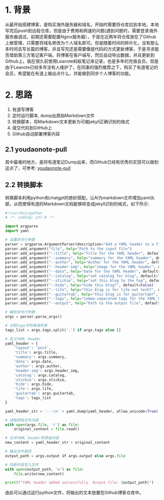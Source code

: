 # 1. 背景

从最开始搭建博客，是购买海外服务器和域名，开始时需要将仓库拉到本地，本地写完后push到远程仓库，但是由于费用和网速的问题(遇到问题时，需要登录海外服务器调试，前期还需要配置Nginx服务器），于是在近两年将仓库放在了Github上做管理，只需要将域名修改为个人域名即可。但是随着时间的碎片化，没有那么多时间去写长篇的博客，并且写完还是需要像提代码的方式更新博客，于是寻求能否借助第三方笔记客户端，将博客在客户端写，然后自动导出数据，并且更新到Github上。我在很久前使用Leanote蚂蚁笔记来记录，也是多年的充值会员，但是由于Leanote已经多年没有人维护了，在同事的强烈推荐之下，购买了有道笔记的会员，希望能在有道上输出点什么，并能做到同步个人博客的功能。


# 2. 思路


1. 有道写博客
2. 定时运行脚本, dump出原始Markdown文件
3. 转换脚本，将Markdown文本更新为可被jekyll正确识别的格式
4. 提交代码到GitHub上
5. Github自动部署博客内容

## 2.1 youdaonote-pull

其中最难的地方，是将有道笔记Dump出来，而Github已经有优秀的实现可以做到这点了，可参考:
[youdaonote-pull](https://github.com/DeppWang/youdaonote-pull)


## 2.2 转换脚本


转换脚本利用python和chatgpt的绝妙搭配，让AI为markdown文件增加yaml头部，从而使得有道的Markdown文档能够转变成jekyll识别的格式，如下所示:


```python
#!/usr/bin/python
# -*- coding: utf-8 -*-

import argparse
import yaml

# 设置命令行参数
parser = argparse.ArgumentParser(description="Add a YAML header to a file.")
parser.add_argument("file", help="Path to the input file")
parser.add_argument("--title", help="Title for the YAML header", default="Default Title")
parser.add_argument("--summary", help="summary for the YAML header", default="Default Summary")
parser.add_argument("--author", help="Author for the YAML header", default="Bill")
parser.add_argument("--header-img", help="image for the YAML header", default="img/bill/header-posts/2024-01-24-header.png")
parser.add_argument("--date", help="Date for the YAML header", default="2024-01-25")
parser.add_argument("--catalog", help="set catalog for blog", default=True)
parser.add_argument("--stickie", help="set this blog to the top", default=False)
parser.add_argument("--hide", help="hide this blog?", default=False)
parser.add_argument("--life", help="this blog is for life not tech?", default=False)
parser.add_argument("--guitartab", help="this blog is for guitartab?", default=False)
parser.add_argument("--tags", help="Comma-separated tags for the YAML header", default="")
parser.add_argument("--output", help="Path to the output file", default=None)

# 解析命令行参数
args = parser.parse_args()

# 分割tags字符串成列表
tags_list = args.tags.split(',') if args.tags else []

# 定义YAML header
yaml_header = {
    'layout': 'post',
    'title': args.title,
    'summary': args.summary,
    'date': args.date,
    'author': args.author,
    'header-img': args.header_img,
    'catalog': args.catalog,
    'stickie': args.stickie,
    'hide': args.hide,
    'life': args.life,
    'guitartab': args.guitartab,
    'tags': tags_list
}

yaml_header_str = '---\n' + yaml.dump(yaml_header, allow_unicode=True) + '---\n'

# 读取原始文件内容
with open(args.file, 'r') as file:
    original_content = file.read()

# 合并YAML header和原始内容
new_content = yaml_header_str + original_content

# 输出文件路径
output_path = args.output if args.output else args.file

# 将新内容写入文件
with open(output_path, 'w') as file:
    file.write(new_content)

print(f"YAML header added successfully. Output file: {output_path}")
```


由此可以通过运行python文件，将输出的文本放置在Github博客仓库中。





